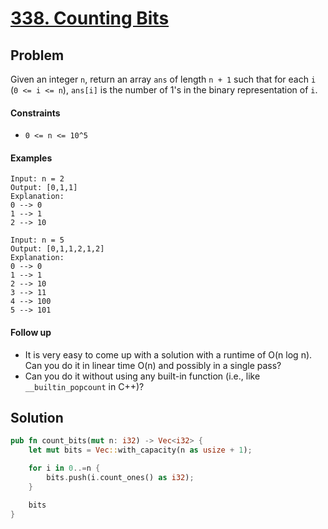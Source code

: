 # [338. Counting Bits](https://leetcode.com/problems/counting-bits/)

## Problem

Given an integer `n`, return an array `ans` of length `n + 1` such that for
each `i` (`0 <= i <= n`), `ans[i]` is the number of 1's in the binary
representation of `i`.

#### Constraints

* `0 <= n <= 10^5`

#### Examples

```text
Input: n = 2
Output: [0,1,1]
Explanation:
0 --> 0
1 --> 1
2 --> 10
```

```text
Input: n = 5
Output: [0,1,1,2,1,2]
Explanation:
0 --> 0
1 --> 1
2 --> 10
3 --> 11
4 --> 100
5 --> 101
```

#### Follow up

* It is very easy to come up with a solution with a runtime of O(n log n). Can
  you do it in linear time O(n) and possibly in a single pass?
* Can you do it without using any built-in function (i.e.,
  like `__builtin_popcount` in C++)?

## Solution

```rust
pub fn count_bits(mut n: i32) -> Vec<i32> {
    let mut bits = Vec::with_capacity(n as usize + 1);

    for i in 0..=n {
        bits.push(i.count_ones() as i32);
    }

    bits
}
```